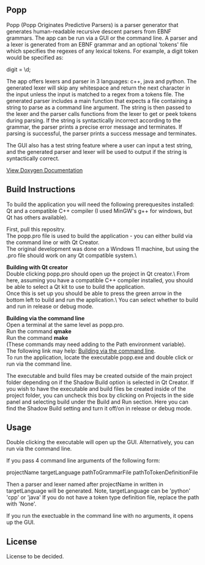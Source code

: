## Popp
Popp (Popp Originates Predictive Parsers) is a parser generator that generates human-readable recursive descent parsers from EBNF grammars.
The app can be run via a GUI or the command line. A parser and a lexer is generated from an EBNF grammar and an optional 'tokens' file which
specifies the regexes of any lexical tokens. For example, a digit token would be specified as:

digit = \\d;

The app offers lexers and parser in 3 languages: c++, java and python.
The generated lexer will skip any whitespace and return the next character in the input unless the input is matched to a regex from a tokens file.
The generated parser includes a main function that expects a file containing a string to parse as a command line argument. The string is then passed to the lexer and the parser calls functions from the lexer to get or peek tokens during parsing.
If the string is syntactically incorrect according to the grammar, the parser prints a precise error message and terminates.
If parsing is successful, the parser prints a success message and terminates.

The GUI also has a test string feature where a user can input a test string, and the generated parser and lexer will be used to output if the string is syntactically correct.

[View Doxygen Documentation](https://jlomas2002.github.io/popp)

## Build Instructions 
To build the application you will need the following prerequesites installed: Qt and a compatible C++ compiler (I used MinGW's g++ for windows, but Qt has others available).

First, pull this repositry.\
The popp.pro file is used to build the application - you can either build via the command line or with Qt Creator.\
The original development was done on a Windows 11 machine, but using the .pro file should work on any Qt compatible system.\

**Building with Qt creator**\
Double clicking popp.pro should open up the project in Qt creator.\ 
From here, assuming you have a compatible C++ compiler installed, you should be able to select a Qt kit to use to build the application.\
Once this is set up you should be able to press the green arrow in the bottom left to build and run the application.\ 
You can select whether to build and run in release or debug mode. 

**Building via the command line**\
Open a terminal at the same level as popp.pro.\
Run the command **qmake**\
Run the command **make**\
(These commands may need adding to the Path environment variable).\
The following link may help: [Building via the command line](https://wiki.qt.io/Getting_Started_on_the_Commandline).\
To run the application, locate the executable popp.exe and double click or run via the command line.

The executable and build files may be created outside of the main project folder depending on if the Shadow Build option is selected in Qt Creator. 
If you wish to have the executable and build files be created inside of the project folder, you can uncheck this box by clicking on Projects in the side panel and selecting build under the Build and Run section. Here you can find the Shadow Build setting and turn it off/on in release or debug mode.

## Usage
Double clicking the executable will open up the GUI. Alternatively, you can run via the command line.

If you pass 4 command line arguments of the following form:

projectName targetLanguage pathToGrammarFile pathToTokenDefinitionFile

Then a parser and lexer named after projectName in written in targetLanguage will be generated.
Note, targetLanguage can be 'python' 'cpp' or 'java'
If you do not have a token type definition file, replace the path with 'None'.

If you run the exectuable in the command line with no arguments, it opens up the GUI.

## License
License to be decided.
